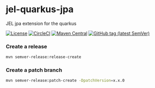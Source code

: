 # jel-quarkus-jpa

JEL jpa extension for the quarkus

[![License](https://img.shields.io/github/license/lorislab/jel-quarkus-jpa?style=for-the-badge&logo=apache)](https://www.apache.org/licenses/LICENSE-2.0)
[![CircleCI](https://img.shields.io/circleci/build/github/lorislab/jel-quarkus-jpa?logo=circleci&style=for-the-badge)](https://circleci.com/gh/lorislab/jel-quarkus-jpa)
[![Maven Central](https://img.shields.io/maven-central/v/org.lorislab.quarkus/jel-quarkus-jpa?logo=java&style=for-the-badge)](https://maven-badges.herokuapp.com/maven-central/org.lorislab.quarkus/jel-quarkus-jpa)
[![GitHub tag (latest SemVer)](https://img.shields.io/github/v/tag/lorislab/jel-quarkus-jpa?logo=github&style=for-the-badge)](https://github.com/lorislab/jel-quarkus-jpa/releases/latest)

### Create a release

```bash
mvn semver-release:release-create
```

### Create a patch branch
```bash
mvn semver-release:patch-create -DpatchVersion=x.x.0

